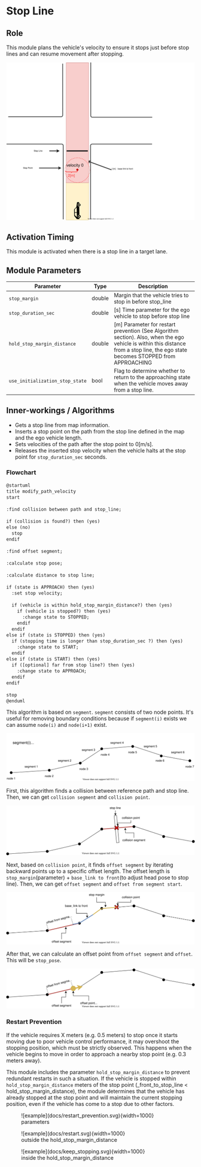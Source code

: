 # Stop Line

## Role

This module plans the vehicle's velocity to ensure it stops just before stop lines and can resume movement after stopping.

![stop line](docs/stop_line.svg)

## Activation Timing

This module is activated when there is a stop line in a target lane.

## Module Parameters

| Parameter                       | Type   | Description                                                                                                                                                                       |
| ------------------------------- | ------ | --------------------------------------------------------------------------------------------------------------------------------------------------------------------------------- |
| `stop_margin`                   | double | Margin that the vehicle tries to stop in before stop_line                                                                                                                         |
| `stop_duration_sec`             | double | [s] Time parameter for the ego vehicle to stop before stop line                                                                                                                   |
| `hold_stop_margin_distance`     | double | [m] Parameter for restart prevention (See Algorithm section). Also, when the ego vehicle is within this distance from a stop line, the ego state becomes STOPPED from APPROACHING |
| `use_initialization_stop_state` | bool   | Flag to determine whether to return to the approaching state when the vehicle moves away from a stop line.                                                                        |

## Inner-workings / Algorithms

- Gets a stop line from map information.
- Inserts a stop point on the path from the stop line defined in the map and the ego vehicle length.
- Sets velocities of the path after the stop point to 0[m/s].
- Releases the inserted stop velocity when the vehicle halts at the stop point for `stop_duration_sec` seconds.

### Flowchart

```plantuml
@startuml
title modify_path_velocity
start

:find collision between path and stop_line;

if (collision is found?) then (yes)
else (no)
  stop
endif

:find offset segment;

:calculate stop pose;

:calculate distance to stop line;

if (state is APPROACH) then (yes)
  :set stop velocity;

  if (vehicle is within hold_stop_margin_distance?) then (yes)
    if (vehicle is stopped?) then (yes)
      :change state to STOPPED;
    endif
  endif
else if (state is STOPPED) then (yes)
  if (stopping time is longer than stop_duration_sec ?) then (yes)
    :change state to START;
  endif
else if (state is START) then (yes)
  if ([optional] far from stop line?) then (yes)
    :change state to APPROACH;
  endif
endif

stop
@enduml
```

This algorithm is based on `segment`.
`segment` consists of two node points. It's useful for removing boundary conditions because if `segment(i)` exists we can assume `node(i)` and `node(i+1)` exist.

![node_and_segment](docs/./node_and_segment.drawio.svg)

First, this algorithm finds a collision between reference path and stop line.
Then, we can get `collision segment` and `collision point`.

![find_collision_segment](docs/./find_collision_segment.drawio.svg)

Next, based on `collision point`, it finds `offset segment` by iterating backward points up to a specific offset length.
The offset length is `stop_margin`(parameter) + `base_link to front`(to adjust head pose to stop line).
Then, we can get `offset segment` and `offset from segment start`.

![find_offset_segment](docs/./find_offset_segment.drawio.svg)

After that, we can calculate an offset point from `offset segment` and `offset`. This will be `stop_pose`.

![calculate_stop_pose](docs/./calculate_stop_pose.drawio.svg)

### Restart Prevention

If the vehicle requires X meters (e.g. 0.5 meters) to stop once it starts moving due to poor vehicle control performance, it may overshoot the stopping position, which must be strictly observed. This happens when the vehicle begins to move in order to approach a nearby stop point (e.g. 0.3 meters away).

This module includes the parameter `hold_stop_margin_distance` to prevent redundant restarts in such a situation. If the vehicle is stopped within `hold_stop_margin_distance` meters of the stop point (\_front_to_stop_line < hold_stop_margin_distance), the module determines that the vehicle has already stopped at the stop point and will maintain the current stopping position, even if the vehicle has come to a stop due to other factors.

<figure markdown>
  ![example](docs/restart_prevention.svg){width=1000}
  <figcaption>parameters</figcaption>
</figure>

<figure markdown>
  ![example](docs/restart.svg){width=1000}
  <figcaption>outside the hold_stop_margin_distance</figcaption>
</figure>

<figure markdown>
  ![example](docs/keep_stopping.svg){width=1000}
  <figcaption>inside the hold_stop_margin_distance</figcaption>
</figure>
